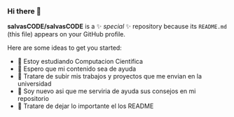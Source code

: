 ### Hi there 👋

**salvasCODE/salvasCODE** is a ✨ _special_ ✨ repository because its `README.md` (this file) appears on your GitHub profile.

Here are some ideas to get you started:

- 🔭 Estoy estudiando Computacion Cientifica
- 🌱 Espero que mi contenido sea de ayuda
- 👯 Tratare de subir mis trabajos y proyectos que me envian en la universidad
- 🤔 Soy nuevo asi que me serviria de ayuda sus consejos en mi repositorio
- 💬 Tratare de dejar lo importante el los README

